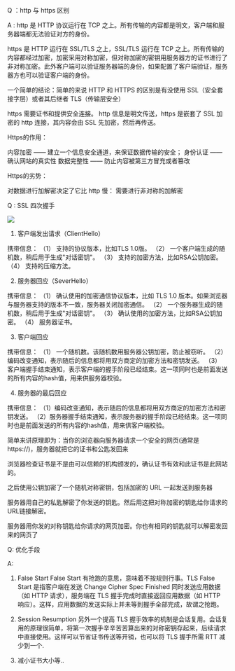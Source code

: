 Q ：http 与 https 区别

A : http 是 HTTP 协议运行在 TCP 之上。所有传输的内容都是明文，客户端和服务器端都无法验证对方的身份。

https 是 HTTP 运行在 SSL/TLS 之上，SSL/TLS 运行在 TCP 之上。所有传输的内容都经过加密，加密采用对称加密，但对称加密的密钥用服务器方的证书进行了非对称加密。此外客户端可以验证服务器端的身份，如果配置了客户端验证，服务器方也可以验证客户端的身份。

一个简单的结论：简单的来说 HTTP 和 HTTPS 的区别是有没使用 SSL（安全套接字层）或者其后继者 TLS（传输层安全）

https 需要证书和提供安全连接。 
http 信息是明文传送，https 是嵌套了 SSL 加密的 http 连接，其内容会由 SSL 先加密，然后再传送。


Https的作用：

内容加密 —— 建立一个信息安全通道，来保证数据传输的安全；
身份认证 —— 确认网站的真实性
数据完整性 —— 防止内容被第三方冒充或者篡改

Https的劣势：

对数据进行加解密决定了它比 http 慢：
  需要进行非对称的加解密

Q : SSL 四次握手

![](http://image.beekka.com/blog/201402/bg2014020502.png)

1. 客户端发出请求（ClientHello）

携带信息：
（1） 支持的协议版本，比如TLS 1.0版。
（2） 一个客户端生成的随机数，稍后用于生成"对话密钥"。
（3） 支持的加密方法，比如RSA公钥加密。
（4） 支持的压缩方法。

2. 服务器回应（SeverHello）

携带信息：
（1） 确认使用的加密通信协议版本，比如 TLS 1.0 版本。如果浏览器与服务器支持的版本不一致，服务器关闭加密通信。
（2） 一个服务器生成的随机数，稍后用于生成"对话密钥"。
（3） 确认使用的加密方法，比如RSA公钥加密。
（4） 服务器证书。

3. 客户端回应

携带信息：
（1） 一个随机数。该随机数用服务器公钥加密，防止被窃听。
（2） 编码改变通知，表示随后的信息都将用双方商定的加密方法和密钥发送。
（3） 客户端握手结束通知，表示客户端的握手阶段已经结束。这一项同时也是前面发送的所有内容的hash值，用来供服务器校验。

4. 服务器的最后回应

携带信息：
（1）编码改变通知，表示随后的信息都将用双方商定的加密方法和密钥发送。
（2）服务器握手结束通知，表示服务器的握手阶段已经结束。这一项同时也是前面发送的所有内容的hash值，用来供客户端校验。

简单来讲原理即为：当你的浏览器向服务器请求一个安全的网页(通常是 https://)，服务器就把它的证书和公匙发回来

浏览器检查证书是不是由可以信赖的机构颁发的，确认证书有效和此证书是此网站的。

之后使用公钥加密了一个随机对称密钥，包括加密的 URL 一起发送到服务器

服务器用自己的私匙解密了你发送的钥匙。然后用这把对称加密的钥匙给你请求的URL链接解密。

服务器用你发的对称钥匙给你请求的网页加密。你也有相同的钥匙就可以解密发回来的网页了


Q: 优化手段

A: 

1. False Start
False Start 有抢跑的意思，意味着不按规则行事。TLS False Start 是指客户端在发送 Change Cipher Spec Finished 同时发送应用数据（如 HTTP 请求），服务端在 TLS 握手完成时直接返回应用数据（如 HTTP 响应）。这样，应用数据的发送实际上并未等到握手全部完成，故谓之抢跑。

2. Session Resumption
另外一个提高 TLS 握手效率的机制是会话复用。会话复用的原理很简单，将第一次握手辛辛苦苦算出来的对称密钥存起来，后续请求中直接使用。这样可以节省证书传送等开销，也可以将 TLS 握手所需 RTT 减少到一个.

3. 减小证书大小等..